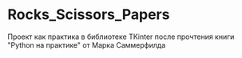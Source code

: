 # Rocks_Scissors_Papers

Проект как практика в библиотеке TKinter после прочтения книги "Python на практике" от Марка Саммерфилда
